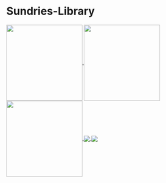 # Sundries-Library
<a href="https://github.com/ColinTuring/github-readme-stats">
  <img height=200 align="center" src="https://github-readme-streak-stats.herokuapp.com/?user=ColinTuring" />
</a>
<a href="https://github.com/anuraghazra/github-readme-stats">
  <img height=200 align="center" src="https://github-readme-stats.vercel.app/api?username=ColinTuring" />
</a>
<a href="https://github.com/ColinTuring/convoychat">
  <img height=200 align="center" src="https://github-readme-stats.vercel.app/api/top-langs?username=ColinTuring&layout=compact&langs_count=8&card_width=320" />
</a>
<a href="https://github.com/ColinTuring/github-readme-stats">
  <img align="center" src="https://github-readme-stats.vercel.app/api/pin/?username=ColinTuring&repo=github-readme-stats" />
</a>
<a href="https://github.com/ColinTuring/convoychat">
  <img align="center" src="https://github-readme-stats.vercel.app/api/pin/?username=ColinTuring&repo=convoychat" />
</a>
